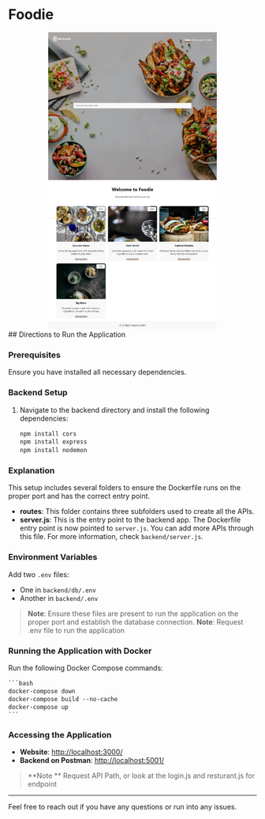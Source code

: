 # Foodie
<center><img src = "https://github.com/Jay-tech456/Stealth-Project/blob/main/Foodie.jpeg" height="600" width="auto"/> </center>
## Directions to Run the Application

### Prerequisites

Ensure you have installed all necessary dependencies.

### Backend Setup

1. Navigate to the backend directory and install the following dependencies:

    ```bash
    npm install cors
    npm install express
    npm install nodemon
    ```
### Explanation

This setup includes several folders to ensure the Dockerfile runs on the proper port and has the correct entry point.

- **routes**: This folder contains three subfolders used to create all the APIs.
- **server.js**: This is the entry point to the backend app. The Dockerfile entry point is now pointed to `server.js`. You can add more APIs through this file. For more information, check `backend/server.js`.

### Environment Variables

Add two `.env` files:

- One in `backend/db/.env`
- Another in `backend/.env`

> **Note**: Ensure these files are present to run the application on the proper port and establish the database connection.
> **Note**: Request .env file to run the application

### Running the Application with Docker

Run the following Docker Compose commands:

    ```bash
    docker-compose down
    docker-compose build --no-cache
    docker-compose up
    ```


### Accessing the Application

- **Website**: [http://localhost:3000/](http://localhost:3000/)
- **Backend on Postman**: [http://localhost:5001/](http://localhost:5001/api/...)
>**Note ** Request API Path, or look at the login.js and resturant.js for endpoint

---

Feel free to reach out if you have any questions or run into any issues.
